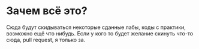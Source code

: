 # Зачем всё это?
Сюда будут скидываться некоторые сданные лабы, коды с практики, возможно ещё что нибудь. 
Если у кого то будет желание скинуть что-то сюда, pull request, я только за.
